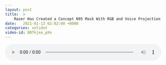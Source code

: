 ```yaml
---
layout: post
title:  >
    Razer Has Created a Concept N95 Mask With RGB and Voice Projection
date:   2021-01-13 02:02:00 +0000
categories: solidot
video-id: 8Bfkjea_pXo
---
```


<audio src="/assets/b8784c23c5be38bf6029100957fc310c.mp3" style="width: 100%;" controls></audio>


